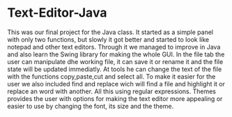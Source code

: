# Text-Editor-Java
This was our final project for the Java class. It started as a simple panel with only two functions, but slowly it got better and started to 
look like notepad and other text editors.
Through it we managed to improve in Java and also learn the Swing library for making the whole GUI.
In the file tab the user can manipulate dhe working file, it can save it or rename it and the file state will be updated immediatly.
At tools he can change the text of the file with the functions copy,paste,cut and select all. To make it easier for the user we also included
find and replace wich will find a file and highlight it or replace an word with another. All this using regular expressions.
Themes provides the user with options for making the text editor more appealing or easier to use by changing the font, its size and the theme.

